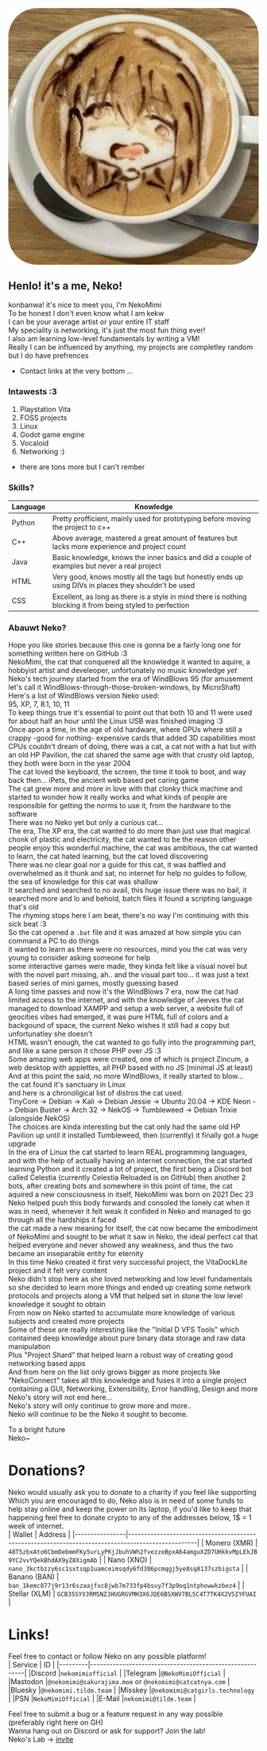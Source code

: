 <img src="./face.png" align="center"/>

## Henlo! it's a me, Neko!  
konbanwa! it's nice to meet you, I'm NekoMimi  
To be honest I don't even know what I am kekw  
I can be your average artist or your entire IT staff  
My speciality is networking, it's just the most fun thing ever!  
I also am learning low-level fundamentals by writing a VM!  
Really I can be influenced by anything, my projects are completley random but I do have prefrences  

* Contact links at the very bottom ...  

### Intawests :3  
1) Playstation Vita  
2) FOSS projects  
3) Linux  
4) Godot game engine  
5) Vocaloid  
6) Networking :)  
* there are tons more but I can't rember  

### Skills?  
| Language       | Knowledge                                                                                                   |
|--------------- | ----------------------------------------------------------------------------------------------------------- |
| Python         | Pretty profficient, mainly used for prototyping before moving the project to c++                            |
| C++            | Above average, mastered a great amount of features but lacks more experience and project count              |
| Java           | Basic knowledge, knows the inner basics and did a couple of examples but never a real project               |
| HTML           | Very good, knows mostly all the tags but honestly ends up using DIVs in places they shouldn't be used       |
| CSS            | Excellent, as long as there is a style in mind there is nothing blocking it from being styled to perfection |
 

### Abauwt Neko?  
Hope you like stories because this one is gonna be a fairly long one for something written here on GitHub :3  
NekoMimi, the cat that conquered all the knowledge it wanted to aquire, a hobbyist artist and develeoper, unfortunately no music knowledge *yet*  
Neko's tech journey started from the era of WindBlows 95 (for amusement let's call it WindBlows-through-those-broken-windows, by MicroShaft)  
Here's a list of WindBlows version Neko used:  
95, XP, 7, 8.1, 10, 11  
To keep things true it's essential to point out that both 10 and 11 were used for about half an hour until the Linux USB was finished imaging :3  
Once apon a time, in the age of old hardware, where GPUs where still a crappy -good for nothing- expensive cards that added 3D capabilities most CPUs couldn't dream of doing, there was a cat, a cat not with a hat but with an old HP Pavilion, the cat shared the same age with that crusty old laptop, they both were born in the year 2004  
The cat loved the keyboard, the screen, the time it took to boot, and way back then... iPets, the ancient web based pet caring game  
The cat grew more and more in love with that clonky thick machine and started to wonder how it really works and what kinds of people are responsible for getting the norms to use it, from the hardware to the software  
There was no Neko yet but only a curious cat...  
The era, The XP era, the cat wanted to do more than just use that magical chonk of plastic and electricity, the cat wanted to be the reason other people enjoy this wonderful machine, the cat was ambitious, the cat wanted to learn, the cat hated learning, but the cat loved discovering  
There was no clear goal nor a guide for this cat, it was baffled and overwhelmed as it thunk and sat, no internet for help no guides to follow, the sea of knowledge for this cat was shallow  
It searched and searched to no avail, this huge issue there was no bail, it searched more and lo and behold, batch files it found a scripting language that's old  
The rhyming stops here I am beat, there's no way I'm continuing with this sick beat :3  
So the cat opened a `.bat` file and it was amazed at how simple you can command a PC to do things  
it wanted to learn as there were no resources, mind you the cat was very young to consider asking someone for help  
some interactive games were made, they kinda felt like a visual novel but with the novel part missing, ah.. and the visual part too... it was just a text based series of mini games, mostly guessing based  
A long time passes and now it's the WindBlows 7 era, now the cat had limited access to the internet, and with the knowledge of Jeeves the cat managed to download XAMPP and setup a web server, a website full of geocities vibes had emerged, it was pure HTML full of colors and a backgound of space, the current Neko wishes it still had a copy but unfortunatley she doesn't  
HTML wasn't enough, the cat wanted to go fully into the programming part, and like a sane person it chose PHP over JS :3  
Some amazing web apps were created, one of which is project Zincum, a web desktop with applettes, all PHP based with no JS (minimal JS at least)  
And at this point the said, no more WindBlows, it really started to blow...  
the cat found it's sanctuary in Linux  
and here is a chronoligical list of distros the cat used:  
TinyCore -> Debian -> Kali -> Debian Jessie -> Ubuntu 20.04 -> KDE Neon -> Debian Buster -> Arch 32 -> NekOS -> Tumbleweed -> Debian Trixie (alongside NekOS)  
The choices are kinda interesting but the cat only had the same old HP Pavilion up until it installed Tumbleweed, then (currently) it finally got a huge upgrade  
In the era of Linux the cat started to learn REAL programming languages, and with the help of actually having an internet connection, the cat started learning Python and it created a lot of project, the first being a Discord bot called Celestia (currently Celestia Reloaded is on GitHub) then another 2 bots, after creating bots and somewhere in this point of time, the cat aquired a new consciousness in itself, NekoMimi was born on 2021 Dec 23  
Neko helped push this body forwards and consoled the lonely cat when it was in need, whenever it felt weak it confided in Neko and managed to go through all the hardships it faced  
the cat made a new meaning for itself, the cat now became the embodiment of NekoMimi and sought to be what it saw in Neko, the ideal perfect cat that helped everyone and never showed any weakness, and thus the two became an inseparable entity for eternity  
In this time Neko created it first very successful project, the VitaDockLite project and it felt very content  
Neko didn't stop here as she loved networking and low level fundamentals so she decided to learn more things and ended up creating some network protocols and projects along a VM that helped set in stone the low level knowledge it sought to obtain  
From now on Neko started to accumulate more knowledge of various subjects and created more projects  
Some of these are really interesting like the "Initial D VFS Tools" which contained deep knowledge about pure binary data storage and raw data manipulation  
Plus "Project Shard" that helped learn a robust way of creating good networking based apps  
And from here on the list only grows bigger as more projects like "NekoConnect" takes all this knowledge and fuses it into a single project containing a GUI, Networking, Extensibility, Error handling, Design and more  
Neko's story will not end here...  
Neko's story will only continue to grow more and more..  
Neko will continue to be the Neko it sought to become.  
  
To a bright future  
Neko~  
  
# Donations?  
Neko would usually ask you to donate to a charity if you feel like supporting  
Which you are encouraged to do, Neko also is in need of some funds to help stay online and keep the power on its laptop, if you'd like to keep that happening feel free to donate crypto to any of the addresses below, 1$ = 1 week of internet.  
| Wallet         | Address                                                                                           |
|----------------|---------------------------------------------------------------------------------------------------|
| Monero (XMR)   | `48T5zbxAto6CbmDebmmFKy5urLyPKjJbuhVWh2fvezzeBpxA64amguXZD7UHkkvMpLEkJB9YC2vvYQekBhdAX9yZ8XigmAb` |
| Nano (XNO)     | `nano_3kctbzzy6sc1sxtsqp1uamceimsqdy6fd386pcmqgj5ye8sq8137szbigsta`                               |
| Banano (BAN)   | `ban_1kemc877j9r13r6szaajfxc8jwb7m733fp4bsuy7f3p9oq1ntphowwkzbez4`                                |
| Stellar (XLM)  | `GCB35SYVJRMSNZJHUGRGVMH3X6JQE6BSXWV7BLSC4T7TK4X2VSIYFUAI`                                        |
  
  
# Links!  
Feel free to contact or follow Neko on any possible platform!  
| Service |                          ID                             |
|---------|---------------------------------------------------------|
|Discord  |`nekomimiofficial`                                       |
|Telegram |`@NekoMimiOfficial`                                      |
|Mastodon |`@nekomimi@sakurajima.moe` or `@nekomimi@catcatnya.com`  |
|Bluesky  |`@nekomimi.tilde.team`                                   |
|Misskey  |`@nekomimi@catgirls.technology`                          |
|PSN      |`NekoMimiOfficial`                                       |
|E-Mail   |`nekomimi@tilde.team`                                    |
  
Feel free to submit a bug or a feature request in any way possible (preferably right here on GH)  
Wanna hang out on Discord or ask for support? Join the lab!  
Neko's Lab -> [invite](https://discord.com/invite/KFwKPmXJAP)  
